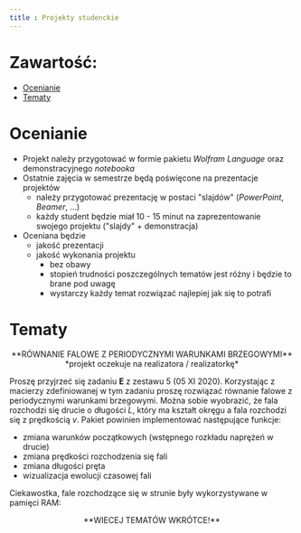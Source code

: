```yaml
---
title : Projekty studenckie
---
```


<!--BEGIN_HTML
<center>
<video controls autoplay muted loop width = 50%>
<source src = ./start/pl/010_Nauczanie/007_Narzędzia_Obliczeniowe_Fizyki_(lab_komputerowe,_zima_2020-2021)/015_Projekty_studenckie/all.mp4 type = "video/mp4">
</video>
</center>
END_HTML-->




# Zawartość:

* [Ocenianie](#ocenianie)
* [Tematy](#tematy)



# Ocenianie

- Projekt należy przygotować w formie pakietu *Wolfram Language*
  oraz demonstracyjnego *notebooka*
- Ostatnie zajęcia w semestrze będą poświęcone na prezentacje projektów
  - należy przygotować prezentację w postaci "slajdów" (*PowerPoint*, *Beamer*, ...)
  - każdy student będzie miał $10$ - $15$ minut na zaprezentowanie swojego projektu ("slajdy" + demonstracja)
- Oceniana będzie
  - jakość prezentacji
  - jakość wykonania projektu
    - bez obawy
    - stopień trudności poszczególnych tematów jest różny i będzie to brane pod uwagę
    - wystarczy każdy temat rozwiązać najlepiej jak się to potrafi


# Tematy

<center>
**RÓWNANIE FALOWE Z PERIODYCZNYMI WARUNKAMI BRZEGOWYMI**
</center>

<center>
*projekt oczekuje na realizatora / realizatorkę*
</center>

Proszę przyjrzeć się zadaniu **E** z zestawu $5$ (05 XI 2020). Korzystając z macierzy
zdefiniowanej w tym zadaniu proszę rozwiązać równanie falowe z periodycznymi
warunkami brzegowymi. Można sobie wyobrazić, że fala rozchodzi się 
drucie o długości $L$, który ma kształt okręgu a fala rozchodzi się z prędkością
$v$. Pakiet powinien implementować następujące funkcje:

- zmiana warunków początkowych (wstępnego rozkładu naprężeń w drucie)
- zmiana prędkości rozchodzenia się fali
- zmiana długości pręta
- wizualizacja ewolucji czasowej fali

Ciekawostka, fale rozchodzące się w strunie były wykorzystywane w pamięci RAM:

<!--BEGIN_HTML
<div>
  <div style="position:relative;padding-top:28.13%;">
	<iframe 
	   style="position:absolute;top:0;left:25%;width:50%;height:100%;" 
	   src="https://www.youtube.com/embed/2BIx2x-Q2fE" 
	   frameborder="0" 
	   allow="accelerometer; autoplay; clipboard-write; encrypted-media; gyroscope; picture-in-picture" 
	   allowfullscreen>
	</iframe>
  </div>
</div>
END_HTML-->

<center>
**WIECEJ TEMATÓW WKRÓTCE!**
</center>



